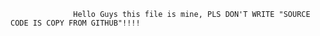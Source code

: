                   Hello Guys this file is mine, PLS DON'T WRITE "SOURCE CODE IS COPY FROM GITHUB"!!!!


 

                                                               
